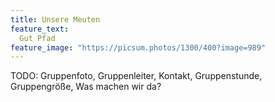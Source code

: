 ```yaml
---
title: Unsere Meuten
feature_text:
  Gut Pfad
feature_image: "https://picsum.photos/1300/400?image=989"
---
```


TODO: Gruppenfoto, Gruppenleiter, Kontakt, Gruppenstunde, Gruppengröße, Was machen wir da?
